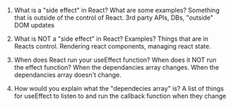 1. What is a "side effect" in React? What are some examples?
Something that is outside of the control of React.
3rd party APIs, DBs, "outside" DOM updates



2. What is NOT a "side effect" in React? Examples?
Things that are in Reacts control. Rendering react components, 
managing react state.



3. When does React run your useEffect function? When does it NOT run
   the effect function?
   When the dependancies array changes.
   When the dependancies array doesn't change.
   


4. How would you explain what the "dependecies array" is?
A list of things for useEffect to listen to and run the 
callback function when they change
